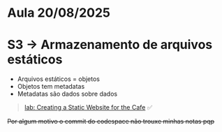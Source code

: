 # Aula 20/08/2025

# S3 -> Armazenamento de arquivos estáticos

- Arquivos estáticos = objetos
- Objetos tem metadatas
- Metadatas são dados sobre dados


> [lab: Creating a Static Website for the Cafe](https://awsacademy.instructure.com/courses/129676/assignments/1485129?module_item_id=12389220) ✅ 

~~Por algum motivo o commit do codespace não trouxe minhas notas pqp~~

